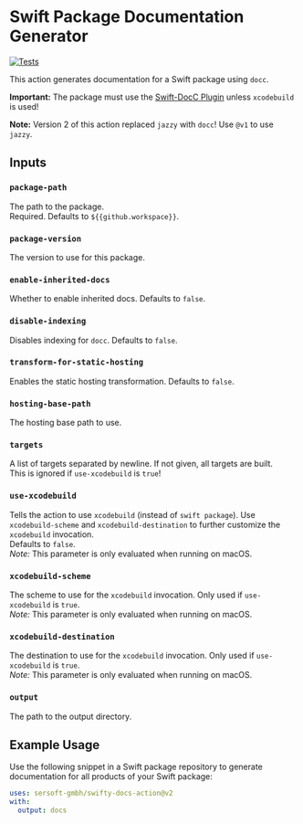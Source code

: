 # Swift Package Documentation Generator

[![Tests](https://github.com/sersoft-gmbh/swifty-docs-action/actions/workflows/tests.yml/badge.svg)](https://github.com/sersoft-gmbh/swifty-docs-action/actions/workflows/tests.yml)

This action generates documentation for a Swift package using `docc`.

**Important:** The package must use the [Swift-DocC Plugin](https://github.com/apple/swift-docc-plugin) unless `xcodebuild` is used!

**Note:** Version 2 of this action replaced `jazzy` with `docc`! Use `@v1` to use `jazzy`. 

## Inputs

### `package-path`

The path to the package.<br/>
Required. Defaults to `${{github.workspace}}`.

### `package-version`

The version to use for this package.

### `enable-inherited-docs`

Whether to enable inherited docs. Defaults to `false`.

### `disable-indexing`

Disables indexing for `docc`. Defaults to `false`.

### `transform-for-static-hosting`

Enables the static hosting transformation. Defaults to `false`.

### `hosting-base-path`

The hosting base path to use.

### `targets`

A list of targets separated by newline. If not given, all targets are built.<br/>
This is ignored if `use-xcodebuild` is `true`!

### `use-xcodebuild`

Tells the action to use `xcodebuild` (instead of `swift package`).
Use `xcodebuild-scheme` and `xcodebuild-destination` to further customize the `xcodebuild` invocation.<br/>
Defaults to `false`.<br/>
_Note:_ This parameter is only evaluated when running on macOS.

### `xcodebuild-scheme`

The scheme to use for the `xcodebuild` invocation. Only used if `use-xcodebuild` is `true`.<br/>
_Note:_ This parameter is only evaluated when running on macOS.

### `xcodebuild-destination`

The destination to use for the `xcodebuild` invocation. Only used if `use-xcodebuild` is `true`.<br/>
_Note:_ This parameter is only evaluated when running on macOS.

### `output`

The path to the output directory.

## Example Usage

Use the following snippet in a Swift package repository to generate documentation for all products of your Swift package:
```yaml
uses: sersoft-gmbh/swifty-docs-action@v2
with:
  output: docs
```
